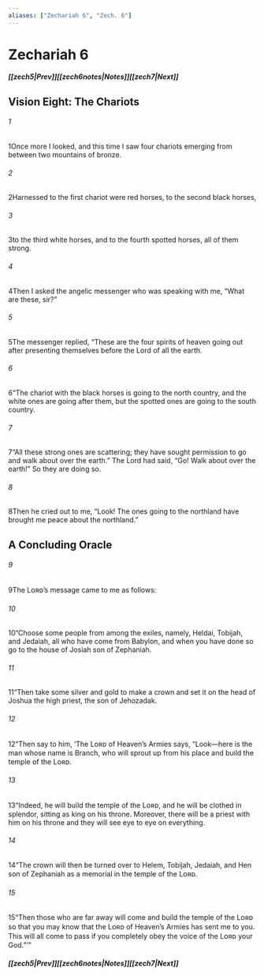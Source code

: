 ```yaml
---
aliases: ["Zechariah 6", "Zech. 6"]
---
```

# Zechariah 6
##### <span class=arrow-left></span>[[zech5|Prev]]<span class=navigation-separator></span>[[zech6notes|Notes]]<span class=navigation-separator></span>[[zech7|Next]]<span class=arrow-right></span>
## Vision Eight: The Chariots
###### 1
<span class=verse-first>1</span>Once more I looked, and this time I saw four chariots emerging from between two mountains of bronze.
###### 2
<span class=verse-body>2</span>Harnessed to the first chariot were red horses, to the second black horses,
###### 3
<span class=verse-body>3</span>to the third white horses, and to the fourth spotted horses, all of them strong.
###### 4
<span class=verse-body>4</span>Then I asked the angelic messenger who was speaking with me, “What are these, sir?”
###### 5
<span class=verse-body>5</span>The messenger replied, “These are the four spirits of heaven going out after presenting themselves before the Lord of all the earth.
###### 6
<span class=verse-body>6</span>“The chariot with the black horses is going to the north country, and the white ones are going after them, but the spotted ones are going to the south country.
###### 7
<span class=verse-body>7</span>“All these strong ones are scattering; they have sought permission to go and walk about over the earth.” The Lord had said, “Go! Walk about over the earth!” So they are doing so.
###### 8
<span class=verse-body>8</span>Then he cried out to me, “Look! The ones going to the northland have brought me peace about the northland.”
## A Concluding Oracle
###### 9
<span class=verse-first>9</span>The Lᴏʀᴅ’s message came to me as follows:
###### 10
<span class=verse-body>10</span>“Choose some people from among the exiles, namely, Heldai, Tobijah, and Jedaiah, all who have come from Babylon, and when you have done so go to the house of Josiah son of Zephaniah.
###### 11
<span class=verse-body>11</span>“Then take some silver and gold to make a crown and set it on the head of Joshua the high priest, the son of Jehozadak.
###### 12
<span class=verse-body>12</span>“Then say to him, ‘The Lᴏʀᴅ of Heaven’s Armies says, “Look—here is the man whose name is Branch, who will sprout up from his place and build the temple of the Lᴏʀᴅ.
###### 13
<span class=verse-body>13</span>“Indeed, he will build the temple of the Lᴏʀᴅ, and he will be clothed in splendor, sitting as king on his throne. Moreover, there will be a priest with him on his throne and they will see eye to eye on everything.
###### 14
<span class=verse-body>14</span>“The crown will then be turned over to Helem, Tobijah, Jedaiah, and Hen son of Zephaniah as a memorial in the temple of the Lᴏʀᴅ.
###### 15
<span class=verse-body>15</span>“Then those who are far away will come and build the temple of the Lᴏʀᴅ so that you may know that the Lᴏʀᴅ of Heaven’s Armies has sent me to you. This will all come to pass if you completely obey the voice of the Lᴏʀᴅ your God.”’”
##### <span class=arrow-left></span>[[zech5|Prev]]<span class=navigation-separator></span>[[zech6notes|Notes]]<span class=navigation-separator></span>[[zech7|Next]]<span class=arrow-right></span>